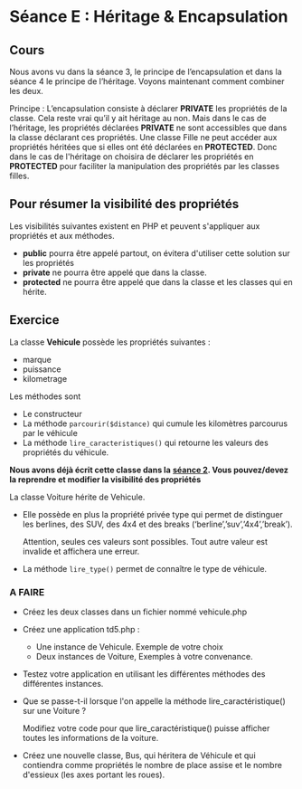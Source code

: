 # Séance E : Héritage & Encapsulation

## Cours

Nous avons vu dans la séance 3, le principe de l’encapsulation et dans la séance 4 le principe de l’héritage. Voyons maintenant comment combiner les deux.

Principe : L’encapsulation consiste à déclarer **PRIVATE** les propriétés de la classe. Cela reste vrai qu’il y ait héritage au non. Mais dans le cas de l’héritage, les propriétés déclarées **PRIVATE** ne sont accessibles que dans la classe déclarant ces propriétés. Une classe Fille ne peut accéder aux propriétés héritées que si elles ont été déclarées en **PROTECTED**. Donc dans le cas de l'héritage on choisira de déclarer les propriétés en **PROTECTED** pour faciliter la manipulation des propriétés par les classes filles.

## Pour résumer la visibilité des propriétés

Les visibilités suivantes existent en PHP et peuvent s'appliquer aux propriétés et aux méthodes.

* **public** pourra être appelé partout, on évitera d'utiliser cette solution sur les propriétés
* **private** ne pourra être appelé que dans la classe.
* **protected** ne pourra être appelé que dans la classe et les classes qui en hérite.

## Exercice

La classe **Vehicule** possède les propriétés suivantes :

* marque
* puissance
* kilometrage

Les méthodes sont

* Le constructeur
* La méthode `parcourir($distance)` qui cumule les kilomètres parcourus par le véhicule
* La méthode `lire_caracteristiques()` qui retourne les valeurs des propriétés du véhicule.

**Nous avons déjà écrit cette classe dans la** [**séance 2**](https://app.gitbook.com/s/-LjKrFSyq65TEN9dTgPU/seance2/sujet.md)**. Vous pouvez/devez la reprendre et modifier la visibilité des propriétés**

La classe Voiture hérite de Vehicule.

*   Elle possède en plus la propriété privée type qui permet de distinguer les berlines, des SUV, des 4x4 et des breaks (‘berline’,’suv’,’4x4’,’break’).

    Attention, seules ces valeurs sont possibles. Tout autre valeur est invalide et affichera une erreur.
* La méthode `lire_type()` permet de connaître le type de véhicule.

### A FAIRE

* Créez les deux classes dans un fichier nommé vehicule.php
* Créez une application td5.php :
  * Une instance de Vehicule. Exemple de votre choix
  * Deux instances de Voiture, Exemples à votre convenance.
* Testez votre application en utilisant les différentes méthodes des différentes instances.
*   Que se passe-t-il lorsque l'on appelle la méthode lire\_caractéristique() sur une Voiture ?

    Modifiez votre code pour que lire\_caractéristique() puisse afficher toutes les informations de la voiture.
* Créez une nouvelle classe, Bus, qui héritera de Véhicule et qui contiendra comme propriétés le nombre de place assise et le nombre d'essieux (les axes portant les roues).
